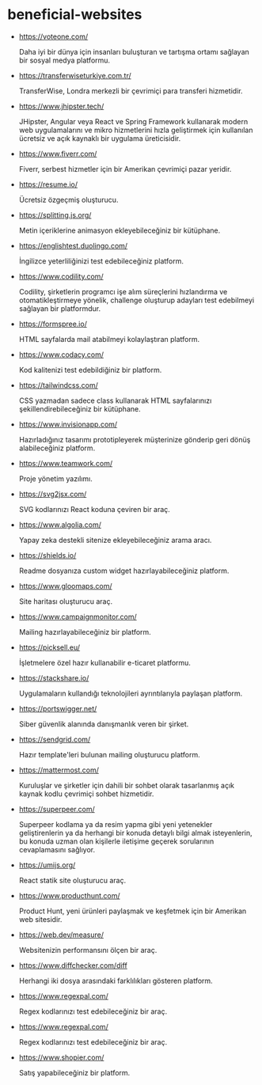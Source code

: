 # beneficial-websites

* https://voteone.com/ <p>Daha iyi bir dünya için insanları buluşturan ve tartışma ortamı sağlayan bir sosyal medya platformu.</p>

* https://transferwiseturkiye.com.tr/ <p>TransferWise, Londra merkezli bir çevrimiçi para transferi hizmetidir.</p>

* https://www.jhipster.tech/ <p>JHipster, Angular veya React ve Spring Framework kullanarak modern web uygulamalarını ve mikro hizmetlerini hızla geliştirmek için kullanılan ücretsiz ve açık kaynaklı bir uygulama üreticisidir.</p>

* https://www.fiverr.com/ <p>Fiverr, serbest hizmetler için bir Amerikan çevrimiçi pazar yeridir.</p>

* https://resume.io/ <p>Ücretsiz özgeçmiş oluşturucu.</p>

* https://splitting.js.org/ <p>Metin içeriklerine animasyon ekleyebileceğiniz bir kütüphane.</p>

* https://englishtest.duolingo.com/ <p>İngilizce yeterliliğinizi test edebileceğiniz platform.</p>

* https://www.codility.com/ <p>Codility, şirketlerin programcı işe alım süreçlerini hızlandırma ve otomatikleştirmeye yönelik, challenge oluşturup adayları test edebilmeyi sağlayan bir platformdur.</p>

* https://formspree.io/ <p>HTML sayfalarda mail atabilmeyi kolaylaştıran platform.</p>

* https://www.codacy.com/ <p>Kod kalitenizi test edebildiğiniz bir platform.</p>

* https://tailwindcss.com/ <p>CSS yazmadan sadece class kullanarak HTML sayfalarınızı şekillendirebileceğiniz bir kütüphane.</p>

* https://www.invisionapp.com/ <p>Hazırladığınız tasarımı prototipleyerek müşterinize gönderip geri dönüş alabileceğiniz platform.</p>

* https://www.teamwork.com/ <p>Proje yönetim yazılımı.</p>

* https://svg2jsx.com/ <p>SVG kodlarınızı React koduna çeviren bir araç.</p>

* https://www.algolia.com/ <p>Yapay zeka destekli sitenize ekleyebileceğiniz arama aracı.</p>

* https://shields.io/ <p>Readme dosyanıza custom widget hazırlayabileceğiniz platform.</p>

* https://www.gloomaps.com/ <p>Site haritası oluşturucu araç.</p>

* https://www.campaignmonitor.com/ <p>Mailing hazırlayabileceğiniz bir platform.</p>

* https://picksell.eu/ <p>İşletmelere özel hazır kullanabilir e-ticaret platformu.</p>

* https://stackshare.io/ <p>Uygulamaların kullandığı teknolojileri ayrıntılarıyla paylaşan platform.</p>

* https://portswigger.net/ <p>Siber güvenlik alanında danışmanlık veren bir şirket.</p>

* https://sendgrid.com/ <p>Hazır template'leri bulunan mailing oluşturucu platform.</p>

* https://mattermost.com/ <p>Kuruluşlar ve şirketler için dahili bir sohbet olarak tasarlanmış açık kaynak kodlu çevrimiçi sohbet hizmetidir.</p>

* https://superpeer.com/ <p>Superpeer kodlama ya da resim yapma gibi yeni yetenekler geliştirenlerin ya da herhangi bir konuda detaylı bilgi almak isteyenlerin, bu konuda uzman olan kişilerle iletişime geçerek sorularının cevaplamasını sağlıyor.</p>

* https://umijs.org/ <p>React statik site oluşturucu araç.</p>

* https://www.producthunt.com/ <p>Product Hunt, yeni ürünleri paylaşmak ve keşfetmek için bir Amerikan web sitesidir.</p>

* https://web.dev/measure/ <p>Websitenizin performansını ölçen bir araç.</p>

* https://www.diffchecker.com/diff <p>Herhangi iki dosya arasındaki farklılıkları gösteren platform.</p>

* https://www.regexpal.com/ <p>Regex kodlarınızı test edebileceğiniz bir araç.</p>

* https://www.regexpal.com/ <p>Regex kodlarınızı test edebileceğiniz bir araç.</p>

* https://www.shopier.com/ <p>Satış yapabileceğiniz bir platform.</p>











